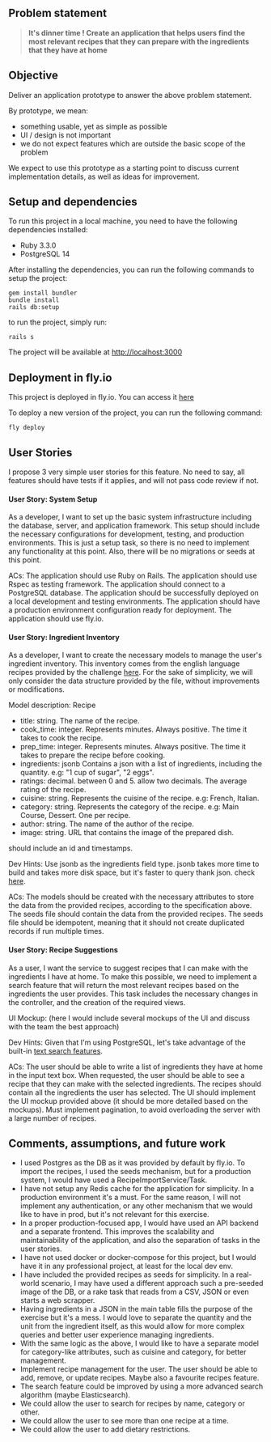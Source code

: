 ## Problem statement

> **It's dinner time ! Create an application that helps users find the most relevant recipes that they can prepare with the ingredients that they have at home**

## Objective

Deliver an application prototype to answer the above problem statement.

By prototype, we mean:
- something usable, yet as simple as possible
- UI / design is not important
- we do not expect features which are outside the basic scope of the problem

We expect to use this prototype as a starting point to discuss current implementation details, as well as ideas for improvement.

## Setup and dependencies
To run this project in a local machine, you need to have the following dependencies installed:
- Ruby 3.3.0
- PostgreSQL 14

After installing the dependencies, you can run the following commands to setup the project:
```
gem install bundler
bundle install
rails db:setup
```

to run the project, simply run:
```
rails s
``` 

The project will be available at [http://localhost:3000](http://localhost:3000)

## Deployment in fly.io
This project is deployed in fly.io. You can access it [here](https://pennylane-challenge.fly.dev/)

To deploy a new version of the project, you can run the following command:
```
fly deploy
```

## User Stories
I propose 3 very simple user stories for this feature. No need to say, all features should have tests if it applies, and will not pass code review if not. 

#### User Story: System Setup 
As a developer, I want to set up the basic system infrastructure including the database, server, and application framework. This setup should include the necessary configurations for development, testing, and production environments.
This is just a setup task, so there is no need to implement any functionality at this point. Also, there will be no migrations or seeds at this point.

ACs:
The application should use Ruby on Rails.
The application should use Rspec as testing framework.
The application should connect to a PostgreSQL database.
The application should be successfully deployed on a local development and testing environments.
The application should have a production environment configuration ready for deployment.
The application should use fly.io.

#### User Story: Ingredient Inventory 
As a developer, I want to create the necessary models to manage the user's ingredient inventory. 
This inventory comes from  the english language recipes provided by the challenge [here](https://pennylane-interviewing-assets-20220328.s3.eu-west-1.amazonaws.com/recipes-en.json.gz). 
For the sake of simplicity, we will only consider the data structure provided by the file, without improvements or modifications.

Model description: Recipe
- title: string. 
The name of the recipe.
- cook_time: integer. Represents minutes. Always positive. 
The time it takes to cook the recipe.
- prep_time: integer. Represents minutes. Always positive. 
The time it takes to prepare the recipe before cooking.
- ingredients: jsonb
  Contains a json with a list of ingredients, including the quantity. e.g: "1 cup of sugar", "2 eggs".
- ratings: decimal. between 0 and 5. allow two decimals. 
The average rating of the recipe.
- cuisine: string. 
Represents the cuisine of the recipe. e.g: French, Italian.
- category: string.
Represents the category of the recipe. e.g: Main Course, Dessert. One per recipe.
- author: string. 
The name of the author of the recipe.
- image: string. 
URL that contains the image of the prepared dish.

should include an id and timestamps.

Dev Hints:
Use jsonb as the ingredients field type. jsonb takes more time to build and takes more disk space, but it's faster to query thank json. check [here](https://stackoverflow.com/questions/22654170/explanation-of-jsonb-introduced-by-postgresql).

ACs:
The models should be created with the necessary attributes to store the data from the provided recipes, according to the specification above.
The seeds file should contain the data from the provided recipes.
The seeds file should be idempotent, meaning that it should not create duplicated records if run multiple times.

#### User Story: Recipe Suggestions 
As a user, I want the service to suggest recipes that I can make with the ingredients I have at home.
To make this possible, we need to implement a search feature that will return the most relevant recipes based on the ingredients the user provides.
This task includes the necessary changes in the controller, and the creation of the required views.

UI Mockup:
(here I would include several mockups of the UI and discuss with the team the best approach)

Dev Hints:
Given that I'm using PostgreSQL, let's take advantage of the built-in [text search features](https://www.postgresql.org/docs/current/textsearch-tables.html#TEXTSEARCH-TABLES-SEARCH).

ACs:
The user should be able to write a list of ingredients they have at home in the input text box.
When requested, the user should be able to see a recipe that they can make with the selected ingredients.
The recipes should contain all the ingredients the user has selected.
The UI should implement the UI mockup provided above (it should be more detailed based on the mockups).
Must implement pagination, to avoid overloading the server with a large number of recipes.

## Comments, assumptions, and future work
- I used Postgres as the DB as it was provided by default by fly.io. To import the recipes, I used the seeds mechanism, but for a production system, I would have used a RecipeImportService/Task.
- I have not setup any Redis cache for the application for simplicity. In a production environment it's a must. For the same reason, I will not implement any authentication, or any other mechanism that we would like to have in prod, but it's not relevant for this exercise.
- In a proper production-focused app, I would have used an API backend and a separate frontend. This improves the scalability and maintainability of the application, and also the separation of tasks in the user stories.
- I have not used docker or docker-compose for this project, but I would have it in any professional project, at least for the local dev env.
- I have included the provided recipes as seeds for simplicity. In a real-world scenario, I may have used a different approach such a pre-seeded image of the DB, or a rake task that reads from a CSV, JSON or even starts a web scrapper.
- Having ingredients in a JSON in the main table fills the purpose of the exercise but it's a mess. I would love to separate the quantity and the unit from the ingredient itself, as this would allow for more complex queries and better user experience managing ingredients. 
- With the same logic as the above, I would like to have a separate model for category-like attributes, such as cuisine and category, for better management.
- Implement recipe management for the user. The user should be able to add, remove, or update recipes. Maybe also a favourite recipes feature.
- The search feature could be improved by using a more advanced search algorithm (maybe Elasticsearch).
- We could allow the user to search for recipes by name, category or other.
- We could allow the user to see more than one recipe at a time.
- We could allow the user to add dietary restrictions.